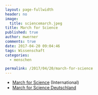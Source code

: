```yaml
---
layout: page-fullwidth
header: no
image:
  title: sciencemarch.jpeg
title: March for Science
published: true
author: mwerner
comments: true 
date: 2017-04-20 09:04:46
tags: Wissenschaft
categories:
  - menschen

permalink: /2017/04/20/march-for-science
---
```



  * [March for Science][2] (International)
  * [March for Science Deutschland][1]

 [1]: http://marchforscience.de
 [2]: https://www.marchforscience.com
